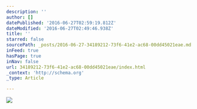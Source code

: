 ```yaml
---
description: ''
author: []
datePublished: '2016-06-27T02:59:19.812Z'
dateModified: '2016-06-27T02:49:46.938Z'
title: ''
starred: false
sourcePath: _posts/2016-06-27-34189212-73f6-41e2-ac68-00dd45021eae.md
inFeed: true
hasPage: true
inNav: false
url: 34189212-73f6-41e2-ac68-00dd45021eae/index.html
_context: 'http://schema.org'
_type: Article

---
```

![](https://the-grid-user-content.s3-us-west-2.amazonaws.com/0dc70b84-451e-46cb-b594-cf864f25efe3.png)